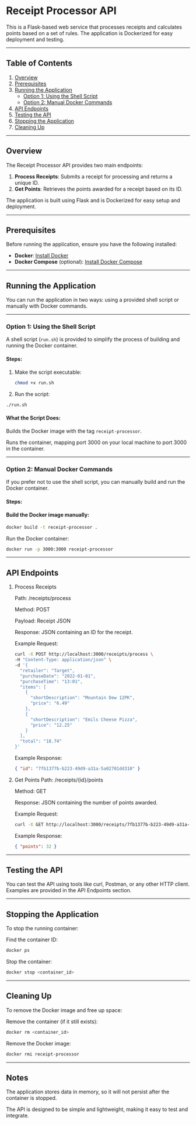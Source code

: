 # Receipt Processor API

This is a Flask-based web service that processes receipts and calculates points based on a set of rules. The application is Dockerized for easy deployment and testing.

---

## Table of Contents

1. [Overview](#overview)
2. [Prerequisites](#prerequisites)
3. [Running the Application](#running-the-application)
   - [Option 1: Using the Shell Script](#option-1-using-the-shell-script)
   - [Option 2: Manual Docker Commands](#option-2-manual-docker-commands)
4. [API Endpoints](#api-endpoints)
5. [Testing the API](#testing-the-api)
6. [Stopping the Application](#stopping-the-application)
7. [Cleaning Up](#cleaning-up)

---

## Overview

The Receipt Processor API provides two main endpoints:

1. **Process Receipts**: Submits a receipt for processing and returns a unique ID.
2. **Get Points**: Retrieves the points awarded for a receipt based on its ID.

The application is built using Flask and is Dockerized for easy setup and deployment.

---

## Prerequisites

Before running the application, ensure you have the following installed:

- **Docker**: [Install Docker](https://docs.docker.com/get-docker/)
- **Docker Compose** (optional): [Install Docker Compose](https://docs.docker.com/compose/install/)

---

## Running the Application

You can run the application in two ways: using a provided shell script or manually with Docker commands.

---

### Option 1: Using the Shell Script

A shell script (`run.sh`) is provided to simplify the process of building and running the Docker container.

#### Steps:

1. Make the script executable:

   ```bash
   chmod +x run.sh
   ```
2. Run the script:

```bash
./run.sh
```
#### What the Script Does:
Builds the Docker image with the tag `receipt-processor`.

Runs the container, mapping port 3000 on your local machine to port 3000 in the container.

---

### Option 2: Manual Docker Commands
If you prefer not to use the shell script, you can manually build and run the Docker container.

#### Steps:
#### Build the Docker image manually:

```bash
docker build -t receipt-processor .
```

Run the Docker container:

```bash
docker run -p 3000:3000 receipt-processor
```
---
## API Endpoints

1. Process Receipts

    Path: /receipts/process

    Method: POST

    Payload: Receipt JSON

    Response: JSON containing an ID for the receipt.

    Example Request:
    ```bash
    curl -X POST http://localhost:3000/receipts/process \
    -H "Content-Type: application/json" \
    -d '{
      "retailer": "Target",
      "purchaseDate": "2022-01-01",
      "purchaseTime": "13:01",
      "items": [
        {
          "shortDescription": "Mountain Dew 12PK",
          "price": "6.49"
        },
        {
          "shortDescription": "Emils Cheese Pizza",
          "price": "12.25"
        }
      ],
      "total": "18.74"
    }'
   ```
   
    Example Response:

    ```json
    { "id": "7fb1377b-b223-49d9-a31a-5a02701dd310" }
   ```
   
2. Get Points
Path: /receipts/{id}/points

    Method: GET

    Response: JSON containing the number of points awarded.

    Example Request:

    ```bash
    curl -X GET http://localhost:3000/receipts/7fb1377b-b223-49d9-a31a-5a02701dd310/points
    ```
   
    Example Response:

    ```json
    { "points": 32 }
    ```

---

## Testing the API
You can test the API using tools like curl, Postman, or any other HTTP client. Examples are provided in the API Endpoints section.

---

## Stopping the Application
To stop the running container:

Find the container ID:

```bash
docker ps
```
Stop the container:

```bash
docker stop <container_id>
```

---

## Cleaning Up

To remove the Docker image and free up space:

Remove the container (if it still exists):

```bash
docker rm <container_id>
```

Remove the Docker image:
```bash
docker rmi receipt-processor
```

---

## Notes

The application stores data in memory, so it will not persist after the container is stopped.

The API is designed to be simple and lightweight, making it easy to test and integrate.